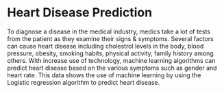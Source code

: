 <h1> Heart Disease Prediction</h1>
<p> To diagnose a disease in the medical industry, medics take a lot of tests from the patient as they examine their signs & symptoms.
Several factors can cause heart disease including cholestrol levels in the body, blood pressure, obesity, smoking habits, physical activity, family history among others.
With increase use of technology, machine learning algorithms can predict heart disease based on the various symptoms such as gender and heart rate. This data shows the use of machine learning by using the Logistic regression algorithm to predict heart disease.</p>
